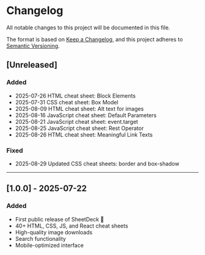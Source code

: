# Changelog

All notable changes to this project will be documented in this file.

The format is based on [Keep a Changelog](https://keepachangelog.com/en/1.1.0/), and this project adheres to [Semantic Versioning](https://semver.org/spec/v2.0.0.html).

## [Unreleased]

### Added

- 2025-07-26 HTML cheat sheet: Block Elements
- 2025-07-31 CSS cheat sheet: Box Model
- 2025-08-09 HTML cheat sheet: Alt text for images
- 2025-08-16 JavaScript cheat sheet: Default Parameters
- 2025-08-21 JavaScript cheat sheet: event.target
- 2025-08-25 JavaScript cheat sheet: Rest Operator
- 2025-08-26 HTML cheat sheet: Meaningful Link Texts

### Fixed

- 2025-08-29 Updated CSS cheat sheets: border and box-shadow

---

## [1.0.0] - 2025-07-22

### Added

- First public release of SheetDeck 🎉
- 40+ HTML, CSS, JS, and React cheat sheets
- High-quality image downloads
- Search functionality
- Mobile-optimized interface

